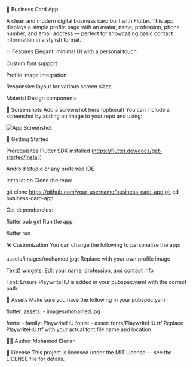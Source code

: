 📇 Business Card App

A clean and modern digital business card built with Flutter. This app displays a simple profile page with an avatar, name, profession, phone number, and email address — perfect for showcasing basic contact information in a stylish format.

✨ Features
Elegant, minimal UI with a personal touch

Custom font support

Profile image integration

Responsive layout for various screen sizes

Material Design components

📱 Screenshots
Add a screenshot here (optional)
You can include a screenshot by adding an image to your repo and using:

![App Screenshot](images/screenshot.png)

🚀 Getting Started

Prerequisites
Flutter SDK installed (https://flutter.dev/docs/get-started/install)

Android Studio or any preferred IDE

Installation
Clone the repo:

git clone https://github.com/your-username/business-card-app.git
cd business-card-app

Get dependencies:

flutter pub get
Run the app:

flutter run


🛠️ Customization
You can change the following to personalize the app:

assets/images/mohamed.jpg: Replace with your own profile image

Text() widgets: Edit your name, profession, and contact info

Font: Ensure PlaywriteHU is added in your pubspec.yaml with the correct path

📁 Assets
Make sure you have the following in your pubspec.yaml:

flutter:
  assets:
    - images/mohamed.jpg

  fonts:
    - family: PlaywriteHU
      fonts:
        - asset: fonts/PlaywriteHU.ttf
Replace PlaywriteHU.ttf with your actual font file name and location.

👨‍💻 Author
Mohamed Elerian

📄 License
This project is licensed under the MIT License — see the LICENSE file for details.

